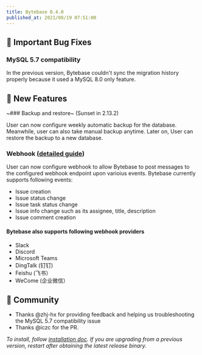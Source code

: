 ```yaml
---
title: Bytebase 0.4.0
published_at: 2021/08/19 07:51:00
---
```


## 🐞 Important Bug Fixes

### MySQL 5.7 compatibility

In the previous version, Bytebase couldn't sync the migration history properly because it used a MySQL 8.0 only feature.

## 🚀 New Features

~### Backup and restore~ (Sunset in 2.13.2)

User can now configure weekly automatic backup for the database. Meanwhile, user can also take manual backup anytime. Later on, User can restore the backup to a new database.

### Webhook ([detailed guide](https://docs.bytebase.com/use-bytebase/webhook-integration))

User can now configure webhook to allow Bytebase to post messages to the configured webhook endpoint upon varioius events. Bytebase currently supports following events:

- Issue creation
- Issue status change
- Issue task status change
- Issue info change such as its assignee, title, description
- Issue comment creation

#### Bytebase also supports following webhook providers

- Slack
- Discord
- Microsoft Teams
- DingTalk (钉钉)
- Feishu (飞书）
- WeCome (企业微信）

## 🎠 Community

- Thanks @zhj-hx for providing feedback and helping us troubleshooting the MySQL 5.7 compatibility issue
- Thanks @iczc for the PR.

_To install, follow [installation doc](/docs/get-started/install/overview). If you are upgrading from a previous version, restart after obtaining the latest release binary._
